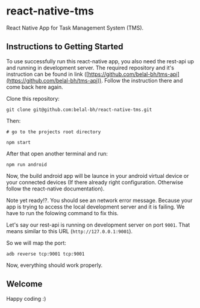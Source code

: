 # react-native-tms

React Native App for Task Management System (TMS).

## Instructions to Getting Started

To use successfully run this react-native app, you also need the rest-api up and running in development server. The required repository and it's instruction can be found in link ([https://github.com/belal-bh/tms-api](https://github.com/belal-bh/tms-api)). Follow the instruction there and come back here again.

Clone this repository:

```
git clone git@github.com:belal-bh/react-native-tms.git
```

Then:

```shell
# go to the projects root directory

npm start
```

After that open another terminal and run:

```shell
npm run android
```

Now, the build android app will be launce in your android virtual device or your connected devices (If there already right configuration. Otherwise follow the react-native documentation).

Note yet ready!?. You should see an network error message. Because your app is trying to access the local development server and it is failing.
We have to run the folowing command to fix this.

Let's say our rest-api is running on development server on port `9001`. That means similar to this URL (`http://127.0.0.1:9001`).

So we will map the port:

```shell
adb reverse tcp:9001 tcp:9001
```

Now, everything should work properly.

## Welcome

Happy coding :)
